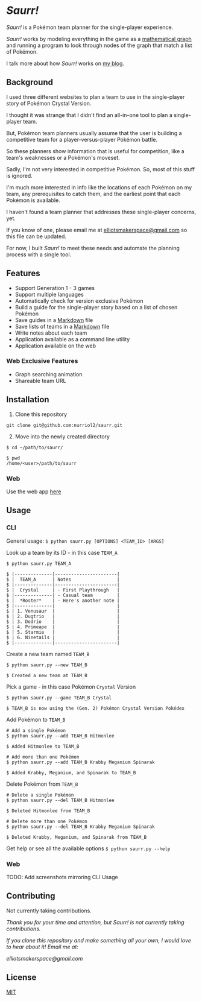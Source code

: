 # _Saurr!_

_Saurr!_ is a Pokémon team planner for the single-player experience.

_Saurr!_ works by modeling everything in the game as a [mathematical graph](https://en.wikipedia.org/wiki/Graph_theory)
and running a program to look through nodes of the graph that match a list of
Pokémon.

I talk more about how _Saurr!_ works on [my blog](https://elliotsmaker.space/).

## Background

I used three different websites to plan a team to use in the single-player story
of Pokémon Crystal Version.

I thought it was strange that I didn't find an all-in-one tool to plan a
single-player team.

But, Pokémon team planners usually assume that the user is building a competitive
team for a player-versus-player Pokémon battle.

So these planners show information that is useful for competition, like
a team's weaknesses or a Pokémon's moveset.

Sadly, I'm not very interested in competitive Pokémon. So, most of this
stuff is ignored.

I'm much more interested in info like the locations of each Pokémon on my
team, any prerequisites to catch them, and the earliest point that each Pokémon
is available.

I haven't found a team planner that addresses these single-player concerns, yet.

If you know of one, please email me at elliotsmakerspace@gmail.com so this file
can be updated.

For now, I built _Saurr!_ to meet these needs and automate the planning process
with a single tool.

## Features

- Support Generation 1 - 3 games
- Support multiple languages
- Automatically check for version exclusive Pokémon
- Build a guide for the single-player story based on a list of chosen Pokémon
- Save guides in a [Markdown](https://docs.github.com/en/get-started/writing-on-github/getting-started-with-writing-and-formatting-on-github/quickstart-for-writing-on-github) file
- Save lists of teams in a [Markdown](https://docs.github.com/en/get-started/writing-on-github/getting-started-with-writing-and-formatting-on-github/quickstart-for-writing-on-github) file
- Write notes about each team
- Application available as a command line utility
- Application available on the web

### Web Exclusive Features

- Graph searching animation
- Shareable team URL

## Installation

1. Clone this repository

```
git clone git@github.com:nurriol2/saurr.git
```

2. Move into the newly created directory

```
$ cd ~/path/to/saurr/

$ pwd
/home/<user>/path/to/saurr
```

### Web

Use the web app [here](https://<TODO>.deta.dev)

## Usage

### CLI

General usage:
`$ python saurr.py [OPTIONS] <TEAM_ID> [ARGS]`

Look up a team by its ID - in this case `TEAM_A`

```
$ python saurr.py TEAM_A

$ |--------------|-----------------------|
$ |  TEAM_A      | Notes                 |
$ |--------------|-----------------------|
$ |  Crystal     | - First Playthrough   |
$ |--------------| - Casual team         |
$ |  *Roster*    | - Here's another note |
$ |--------------|                       |
$ | 1. Venusaur  |                       |
$ | 2. Dugtrio   |                       |
$ | 3. Dodrio    |                       |
$ | 4. Primeape  |                       |
$ | 5. Starmie   |                       |
$ | 6. Ninetails |                       |
$ |--------------|-----------------------|
```

Create a new team named `TEAM_B`

```
$ python saurr.py --new TEAM_B

$ Created a new team at TEAM_B
```

Pick a game - in this case Pokémon `Crystal` Version

```
$ python saurr.py --game TEAM_B Crystal

$ TEAM_B is now using the (Gen. 2) Pokémon Crystal Version Pokédex
```

Add Pokémon to `TEAM_B`

```
# Add a single Pokémon
$ python saurr.py --add TEAM_B Hitmonlee

$ Added Hitmonlee to TEAM_B

# Add more than one Pokémon
$ python saurr.py --add TEAM_B Krabby Meganium Spinarak

$ Added Krabby, Meganium, and Spinarak to TEAM_B

```

Delete Pokémon from `TEAM_B`

```
# Delete a single Pokémon
$ python saurr.py --del TEAM_B Hitmonlee

$ Deleted Hitmonlee from TEAM_B

# Delete more than one Pokémon
$ python saurr.py --del TEAM_B Krabby Meganium Spinarak

$ Deleted Krabby, Meganium, and Spinarak from TEAM_B
```

Get help or see all the available options
`$ python saurr.py --help`

### Web

TODO: Add screenshots mirroring CLI Usage

## Contributing

Not currently taking contributions.

_Thank you for your time and attention, but Saurr! is not currently taking_
_contributions._

_If you clone this repository and make something all your own, I would love_
_to hear about it! Email me at:_

_elliotsmakerspace@gmail.com_

## License

[MIT](https://choosealicense.com/licenses/mit/)
